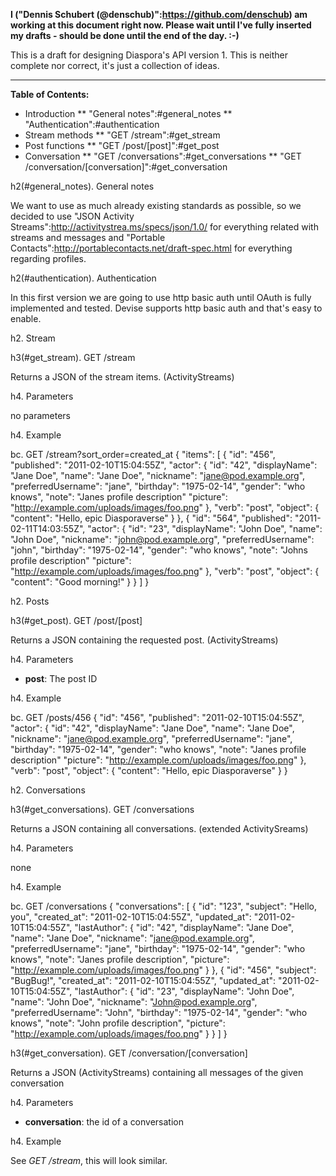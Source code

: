 **I ("Dennis Schubert (@denschub)":https://github.com/denschub) am working at this document right now. Please wait until I've fully inserted my drafts - should be done until the end of the day. :-)** 

This is a draft for designing Diaspora's API version 1. This is neither complete nor correct, it's just a collection of ideas.

***

**Table of Contents:**
* Introduction
** "General notes":#general_notes
** "Authentication":#authentication
* Stream methods
** "GET /stream":#get_stream
* Post functions
** "GET /post/[post]":#get_post
* Conversation
** "GET /conversations":#get_conversations
** "GET /conversation/[conversation]":#get_conversation

h2(#general_notes). General notes

We want to use as much already existing standards as possible, so we decided to use "JSON Activity Streams":http://activitystrea.ms/specs/json/1.0/ for everything related with streams and messages and "Portable Contacts":http://portablecontacts.net/draft-spec.html for everything regarding profiles.

h2(#authentication). Authentication

In this first version we are going to use http basic auth until OAuth is fully implemented and tested. Devise supports http basic auth and that's easy to enable.

h2. Stream

h3(#get_stream). GET /stream

Returns a JSON of the stream items. (ActivityStreams)

h4. Parameters

no parameters

h4. Example

bc. GET /stream?sort_order=created_at
{
  "items": [
    {
      "id": "456",
      "published": "2011-02-10T15:04:55Z",
      "actor": {
        "id": "42",
        "displayName": "Jane Doe",
        "name": "Jane Doe",
        "nickname": "jane@pod.example.org",
        "preferredUsername": "jane",
        "birthday": "1975-02-14",
        "gender": "who knows",
        "note": "Janes profile description"
        "picture": "http://example.com/uploads/images/foo.png"
      },
      "verb": "post",
      "object": {
        "content": "Hello, epic Diasporaverse"
      }
    },
    {
      "id": "564",
      "published": "2011-02-11T14:03:55Z",
      "actor": {
        "id": "23",
        "displayName": "John Doe",
        "name": "John Doe",
        "nickname": "john@pod.example.org",
        "preferredUsername": "john",
        "birthday": "1975-02-14",
        "gender": "who knows",
        "note": "Johns profile description"
        "picture": "http://example.com/uploads/images/foo.png"
      },
      "verb": "post",
      "object": {
        "content": "Good morning!"
      }
    }
  ]
}

h2. Posts

h3(#get_post). GET /post/[post]

Returns a JSON containing the requested post. (ActivityStreams)

h4. Parameters

* **post**: The post ID

h4. Example

bc. GET /posts/456
{
  "id": "456",
  "published": "2011-02-10T15:04:55Z",
  "actor": {
    "id": "42",
    "displayName": "Jane Doe",
    "name": "Jane Doe",
    "nickname": "jane@pod.example.org",
    "preferredUsername": "jane",
    "birthday": "1975-02-14",
    "gender": "who knows",
    "note": "Janes profile description"
    "picture": "http://example.com/uploads/images/foo.png"
  },
  "verb": "post",
  "object": {
    "content": "Hello, epic Diasporaverse"
  }
}

h2. Conversations

h3(#get_conversations). GET /conversations

Returns a JSON containing all conversations. (extended ActivitySreams)

h4. Parameters

none

h4. Example

bc. GET /conversations
{
  "conversations": [
    {
      "id": "123",
      "subject": "Hello, you",
      "created_at": "2011-02-10T15:04:55Z",
      "updated_at": "2011-02-10T15:04:55Z",
      "lastAuthor": {
        "id": "42",
        "displayName": "Jane Doe",
        "name": "Jane Doe",
        "nickname": "jane@pod.example.org",
        "preferredUsername": "jane",
        "birthday": "1975-02-14",
        "gender": "who knows",
        "note": "Janes profile description",
        "picture": "http://example.com/uploads/images/foo.png"
      }
    },
    {
      "id": "456",
      "subject": "BugBug!",
      "created_at": "2011-02-10T15:04:55Z",
      "updated_at": "2011-02-10T15:04:55Z",
      "lastAuthor": {
        "id": "23",
        "displayName": "John Doe",
        "name": "John Doe",
        "nickname": "John@pod.example.org",
        "preferredUsername": "John",
        "birthday": "1975-02-14",
        "gender": "who knows",
        "note": "John profile description",
        "picture": "http://example.com/uploads/images/foo.png"
      }
    }
  ]
}

h3(#get_conversation). GET /conversation/[conversation]

Returns a JSON (ActivityStreams) containing all messages of the given conversation

h4. Parameters

* **conversation**: the id of a conversation

h4. Example

See *GET /stream*, this will look similar.